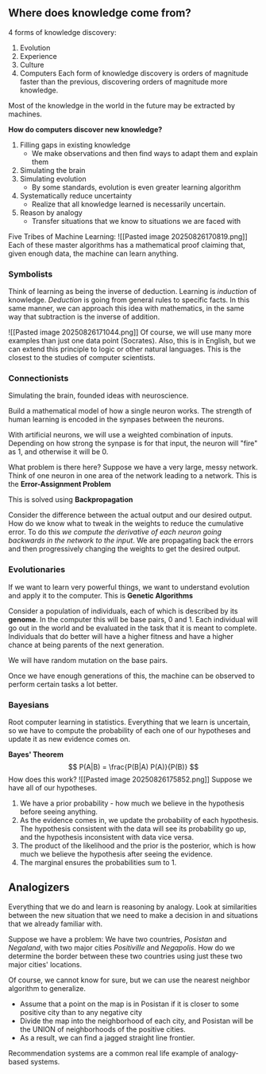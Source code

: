 ## Where does knowledge come from?
4 forms of knowledge discovery:
1) Evolution
2) Experience
3) Culture
4) Computers
Each form of knowledge discovery is orders of magnitude faster than the previous, discovering orders of magnitude more knowledge. 

Most of the knowledge in the world in the future may be extracted by machines.

**How do computers discover new knowledge?**
1) Filling gaps in existing knowledge
	- We make observations and then find ways to adapt them and explain them
2) Simulating the brain
3) Simulating evolution
	- By some standards, evolution is even greater learning algorithm 
4) Systematically reduce uncertainty
	- Realize that all knowledge learned is necessarily uncertain.
5) Reason by analogy
	- Transfer situations that we know to situations we are faced with

Five Tribes of Machine Learning:
![[Pasted image 20250826170819.png]]
Each of these master algorithms has a mathematical proof claiming that, given enough data, the machine can learn anything. 

### Symbolists
Think of learning as being the inverse of deduction. Learning is *induction* of knowledge. *Deduction* is going from general rules to specific facts. 
In this same manner, we can approach this idea with mathematics, in the same way that subtraction is the inverse of addition. 

![[Pasted image 20250826171044.png]]
Of course, we will use many more examples than just one data point (Socrates).
Also, this is in English, but we can extend this principle to logic or other natural languages. 
This is the closest to the studies of computer scientists. 

### Connectionists 
Simulating the brain, founded ideas with neuroscience. 

Build a mathematical model of how a single neuron works. The strength of human learning is encoded in the synpases between the neurons. 

With artificial neurons, we will use a weighted combination of inputs. Depending on how strong the synpase is for that input, the neuron will "fire" as 1, and otherwise it will be 0.

What problem is there here? Suppose we have a very large, messy network. Think of one neuron in one area of the network leading to a network. This is the **Error-Assignment Problem**

This is solved using **Backpropagation**

Consider the difference between the actual output and our desired output. How do we know what to tweak in the weights to reduce the cumulative error. 
To do this *we compute the derivative of each neuron going backwards in the network to the input*. We are propagating back the errors and then progressively changing the weights to get the desired output. 

### Evolutionaries 
If we want to learn very powerful things, we want to understand evolution and apply it to the computer. 
This is **Genetic Algorithms**

Consider a population of individuals, each of which is described by its **genome**. In the computer this will be base pairs, 0 and 1. Each individual will go out in the world and be evaluated in the task that it is meant to complete. Individuals that do better will have a higher fitness and have a higher chance at being parents of the next generation. 

We will have random mutation on the base pairs. 

Once we have enough generations of this, the machine can be observed to perform certain tasks a lot better. 

### Bayesians
Root computer learning in statistics. Everything that we learn is uncertain, so we have to compute the probability of each one of our hypotheses and update it as new evidence comes on. 

**Bayes' Theorem**
$$
P(A|B) = \frac{P(B|A) P(A)}{P(B)}
$$
How does this work?
![[Pasted image 20250826175852.png]]
Suppose we have all of our hypotheses.
1) We have a prior probability - how much we believe in the hypothesis before seeing anything. 
2) As the evidence comes in, we update the probability of each hypothesis. The hypothesis consistent with the data will see its probability go up, and the hypothesis inconsistent with data vice versa. 
3) The product of the likelihood and the prior is the posterior, which is how much we believe the hypothesis after seeing the evidence. 
4) The marginal ensures the probabilities sum to 1. 

## Analogizers 
Everything that we do and learn is reasoning by analogy. Look at similarities between the new situation that we need to make a decision in and situations that we already familiar with.

Suppose we have a problem:
We have two countries, *Posistan* and *Negaland*, with two major cities *Positiville* and *Negapolis*. How do we determine the border between these two countries using just these two major cities' locations. 

Of course, we cannot know for sure, but we can use the nearest neighbor algorithm to generalize. 
- Assume that a point on the map is in Posistan if it is closer to some positive city than to any negative city
- Divide the map into the neighborhood of each city, and Posistan will be the UNION of neighborhoods of the positive cities. 
- As a result, we can find a jagged straight line frontier.

Recommendation systems are a common real life example of analogy-based systems. 



